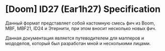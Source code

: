 # [Doom] ID27 (Ear1h27) Specification

Данный формат представляет собой кастомную смесь фич из Boom, MBF, MBF21, ID24 и Этернити, при этом вносит несколько новых фич.

Данная документация является путеводителем для мапперов и мододелов, который был разработан мной и несколькими лицами. 

